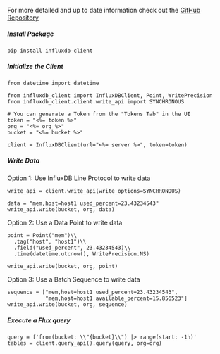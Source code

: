 For more detailed and up to date information check out the [GitHub Repository](https://github.com/influxdata/influxdb-client-python)

##### Install Package

```
pip install influxdb-client
```

##### Initialize the Client

```
from datetime import datetime

from influxdb_client import InfluxDBClient, Point, WritePrecision
from influxdb_client.client.write_api import SYNCHRONOUS

# You can generate a Token from the "Tokens Tab" in the UI
token = "<%= token %>"
org = "<%= org %>"
bucket = "<%= bucket %>"

client = InfluxDBClient(url="<%= server %>", token=token)
```

##### Write Data

Option 1: Use InfluxDB Line Protocol to write data

```
write_api = client.write_api(write_options=SYNCHRONOUS)

data = "mem,host=host1 used_percent=23.43234543"
write_api.write(bucket, org, data)
```

Option 2: Use a Data Point to write data

```
point = Point("mem")\\
  .tag("host", "host1")\\
  .field("used_percent", 23.43234543)\\
  .time(datetime.utcnow(), WritePrecision.NS)

write_api.write(bucket, org, point)
```

Option 3: Use a Batch Sequence to write data

```
sequence = ["mem,host=host1 used_percent=23.43234543",
            "mem,host=host1 available_percent=15.856523"]
write_api.write(bucket, org, sequence)
```

##### Execute a Flux query

```
query = f'from(bucket: \\"{bucket}\\") |> range(start: -1h)'
tables = client.query_api().query(query, org=org)
```
